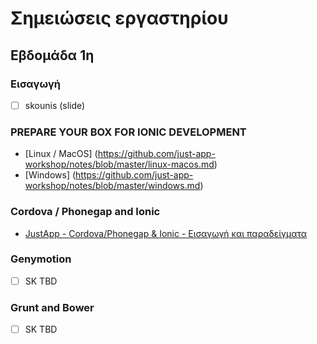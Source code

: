 # Σημειώσεις εργαστηρίου

## Εβδομάδα 1η

### Εισαγωγή
* [ ] skounis (slide)

### PREPARE YOUR BOX FOR IONIC DEVELOPMENT
* [Linux / MacOS] (https://github.com/just-app-workshop/notes/blob/master/linux-macos.md)
* [Windows] (https://github.com/just-app-workshop/notes/blob/master/windows.md)

### Cordova / Phonegap and Ionic
* [JustApp - Cordova/Phonegap & Ionic - Εισαγωγή και παραδείγματα](https://docs.google.com/presentation/d/1AdYCEbb-PMWlEkLFrWk0vg-fmSOXycT6A7uBpg9122E/edit#slide=id.p)

### Genymotion
*[ ] SK TBD

### Grunt and Bower
*[ ] SK TBD
